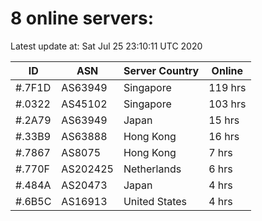 # 8 online servers:

Latest update at: Sat Jul 25 23:10:11 UTC 2020

| ID | ASN | Server Country | Online |
| -- | --- | -------------- | ------ |
| #.7F1D | AS63949 | Singapore | 119 hrs |
| #.0322 | AS45102 | Singapore | 103 hrs |
| #.2A79 | AS63949 | Japan | 15 hrs |
| #.33B9 | AS63888 | Hong Kong | 16 hrs |
| #.7867 | AS8075 | Hong Kong | 7 hrs |
| #.770F | AS202425 | Netherlands | 6 hrs |
| #.484A | AS20473 | Japan | 4 hrs |
| #.6B5C | AS16913 | United States | 4 hrs |

